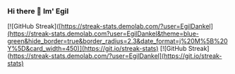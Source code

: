 ### Hi there 👋 Im' Egil 

<!--
**EgilDankel/egildankel** is a ✨ _special_ ✨ repository because its `README.md` (this file) appears on your GitHub profile.


-->
[![GitHub Streak]([https://streak-stats.demolab.com/?user=EgilDankel](https://streak-stats.demolab.com?user=EgilDankel&theme=blue-green&hide_border=true&border_radius=2.3&date_format=j%20M%5B%20Y%5D&card_width=450)](https://git.io/streak-stats)
[![GitHub Streak](https://streak-stats.demolab.com/?user=EgilDankel](https://git.io/streak-stats)

